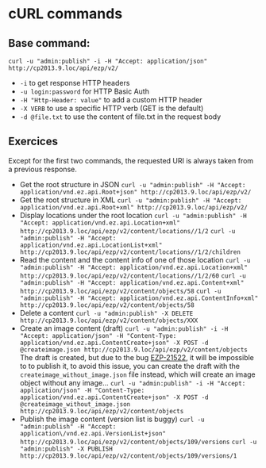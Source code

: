 # cURL commands

## Base command:

`curl -u "admin:publish" -i -H "Accept: application/json" http://cp2013.9.loc/api/ezp/v2/`

* `-i` to get response HTTP headers
* `-u login:password` for HTTP Basic Auth
* `-H "Http-Header: value"` to add a custom HTTP header
* `-X VERB` to use a specific HTTP verb (GET is the default)
* `-d @file.txt` to use the content of file.txt in the request body


## Exercices

Except for the first two commands, the requested URI is always taken from a
previous response.

* Get the root structure in JSON
  `curl -u "admin:publish" -H "Accept: application/vnd.ez.api.Root+json" http://cp2013.9.loc/api/ezp/v2/`
* Get the root structure in XML
  `curl -u "admin:publish" -H "Accept: application/vnd.ez.api.Root+xml" http://cp2013.9.loc/api/ezp/v2/`
* Display locations under the root location
  `curl -u "admin:publish" -H "Accept: application/vnd.ez.api.Location+xml" http://cp2013.9.loc/api/ezp/v2/content/locations//1/2`
  `curl -u "admin:publish" -H "Accept: application/vnd.ez.api.LocationList+xml" http://cp2013.9.loc/api/ezp/v2/content/locations//1/2/children`
* Read the content and the content info of one of those location
  `curl -u "admin:publish" -H "Accept: application/vnd.ez.api.Location+xml" http://cp2013.9.loc/api/ezp/v2/content/locations//1/2/60`
  `curl -u "admin:publish" -H "Accept: application/vnd.ez.api.Content+xml" http://cp2013.9.loc/api/ezp/v2/content/objects/58`
  `curl -u "admin:publish" -H "Accept: application/vnd.ez.api.ContentInfo+xml" http://cp2013.9.loc/api/ezp/v2/content/objects/58`
* Delete a content
  `curl -u "admin:publish" -X DELETE http://cp2013.9.loc/api/ezp/v2/content/objects/XXX`
* Create an image content (draft)
  `curl -u "admin:publish" -i -H "Accept: application/json" -H "Content-Type: application/vnd.ez.api.ContentCreate+json" -X POST -d @createimage.json http://cp2013.9.loc/api/ezp/v2/content/objects`
  The draft is created, but due to the bug [EZP-21522](https://jira.ez.no/browse/EZP-21522), it will be impossible to
  to publish it, to avoid this issue, you can create the draft with the
  `createimage_without_image.json` file instead, which will create an image
  object without any image...
  `curl -u "admin:publish" -i -H "Accept: application/json" -H "Content-Type: application/vnd.ez.api.ContentCreate+json" -X POST -d @createimage_without_image.json http://cp2013.9.loc/api/ezp/v2/content/objects`
* Publish the image content (version list is buggy)
  `curl -u "admin:publish" -H "Accept: application\/vnd.ez.api.VersionList+json" http://cp2013.9.loc/api/ezp/v2/content/objects/109/versions`
  `curl -u "admin:publish" -X PUBLISH http://cp2013.9.loc/api/ezp/v2/content/objects/109/versions/1`
